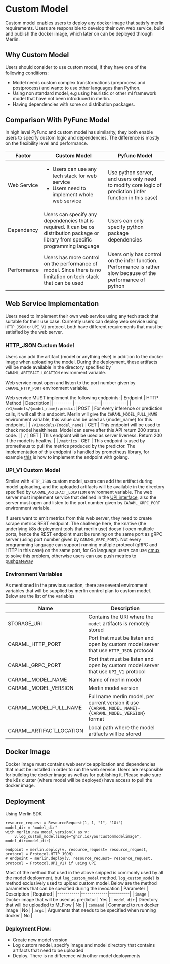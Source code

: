# Custom Model
Custom model enables users to deploy any docker image that satisfy merlin requirements. Users are responsible to develop their own web service, build and publish the docker image, which later on can be deployed through Merlin.

## Why Custom Model 

Users should consider to use custom model, if they have one of the following conditions:
* Model needs custom complex transformations (preprocess and postprocess) and wanto to use other languages than Python.
* Using non standard model, e.g using heuristic or other ml framework model that have not been introduced in merlin.
* Having dependencies with some os distribution packages.

## Comparison With PyFunc Model

In high level PyFunc and custom model has similarity, they both enable users to specify custom logic and dependencies. The difference is mostly on the flexibility level and performance.

| Factor | Custom Model | Pyfunc Model |
|--------|--------------|--------------|
| Web Service| <ul><li>Users can use any tech stack for web service</li><li> Users need to implement whole web service</li></ul> | Use python server, and users only need to modify core logic of  prediction (infer function in this case) |
| Dependency | Users can specify any dependencies that is required. It can be os distribution package or library from specific programming language | Users can only specify python package dependencies |
| Performance | Users has more control on the performance of model. Since there is no limitation on tech stack that can be used | Users only has control on the infer function. Performance is rather slow because of the performance of python |

## Web Service Implementation

Users need to implement their own web service using any tech stack that suitable for their use case. Currently users can deploy web service using `HTTP_JSON` or `UPI_V1` protocol, both have different requirements that must be satisfied by the web server.

### HTTP_JSON Custom Model
Users can add the artifact (model or anything else) in addition to the docker image when uploading the model. During the deployment, these artifacts will be made available in the directory specified by `CARAML_ARTIFACT_LOCATION` environment variable.

Web service must open and listen to the port number given by `CARAML_HTTP_PORT` environment variable. 

Web service MUST implement the following endpoints:
| Endpoint | HTTP Method | Description|
|--------- |-------------|------------|
| `/v1/models/{model_name}:predict`| POST | For every inference or prediction calls, it will call this endpoint. Merlin will give the `CARAML_MODEL_FULL_NAME` environment variable, this value can be used as {model_name} for this endpoint. |
| `/v1/models/{model_name}` | GET | This endpoint will be used to check model healthiness. Model can serve after this API return 200 status code. |
| `/` | GET | This endpoint will be used as server liveness. Return 200 if the model is healthy. |
| `/metrics` | GET | This endpoint is used by prometheus to pull the metrics produced by the predictor. The implementation of this endpoint is handled by prometheus library, for example [this](https://prometheus.io/docs/guides/go-application/) is how to implement the endpoint with golang.

### UPI_V1 Custom Model
Similar with `HTTP_JSON` custom model, users can add the artifact during model uploading, and the uploaded artifacts will be available in the directory specified by `CARAML_ARTIFACT_LOCATION` environment variable. The web server must implement service that defined in the [UPI interface](https://github.com/caraml-dev/universal-prediction-interface/blob/main/proto/caraml/upi/v1/upi.proto#L11), also the server must open and listen to the port number given by `CARAML_GRPC_PORT` environment variable.

If users want to emit metrics from this web server, they need to create scrape metrics REST endpoint. The challenge here, the knative (the underlying k8s deployment tools that merlin use) doesn't open multiple ports, hence the REST endpoint must be running on the same port as gRPC server (using port number given by `CARAML_GRPC_PORT`). Not every programming language can support running multiple protocol (gRPC and HTTP in this case) on the same port, for Go language users can use [cmux](https://github.com/soheilhy/cmux) to solve this problem, otherwise users can use push metrics to [pushgateway](https://prometheus.io/docs/instrumenting/pushing/)

### Environment Variables
As mentioned in the previous section, there are several environment variables that will be supplied by merlin control plan to custom model. Below are the list of the variables

| Name | Description |
|------|-------------|
| STORAGE_URI | Contains the URI where the `model` artifacts is remotely stored |
| CARAML_HTTP_PORT | Port that must be listen and open by custom model server that use `HTTP_JSON` protocol |
| CARAML_GRPC_PORT | Port that must be listen and open by custom model server that use `UPI_V1` protocol |
| CARAML_MODEL_NAME | Name of merlin model |
| CARAML_MODEL_VERSION | Merlin model version |
| CARAML_MODEL_FULL_NAME | Full name merlin model, per current version it use `{CARAML_MODEL_NAME}-{CARAML_MODEL_VERSION}` format |
| CARAML_ARTIFACT_LOCATION | Local path where the model artifacts will be stored |

## Docker Image

Docker image must contains web service application and dependencies that must be installed in order to run the web service. Users are responsible for building the docker image as well as for publishing it. Please make sure the k8s cluster (where model will be deployed) have access to pull the docker image. 

## Deployment

Using Merlin SDK

```
resource_request = ResourceRequest(1, 1, "1", "1Gi")
model_dir = "model_dir"
with merlin.new_model_version() as v:
    v.log_custom_model(image="ghcr.io/yourcustommodelimage", model_dir=model_dir)

endpoint = merlin.deploy(v, resource_request= resource_request, protocol = Protocol.HTTP_JSON)
# endpoint = merlin.deploy(v, resource_request= resource_request, protocol = Protocol.UPI_V1) if using UPI
```

Most of the method that used in the above snipped is commonly used by all the model deployment, but `log_custom_model` method. `log_custom_model` is method exclusively used to upload custom model. Below are the method parameters that can be specified during the invocation
| Parameter | Description | Required |
|-----------|-------------|----------|
| `image` | Docker image that will be used as predictor | Yes |
| `model_dir` | Directory that will be uploaded to MLFlow | No |
| `command` | Command to run docker image | No |
| `args` | Arguments that needs to be specified when running docker | No |

### Deployment Flow:

* Create new model version
* Log custom model, specify image and model directory that contains artifacts that need to be uploaded
* Deploy. There is no difference with other model deployments
